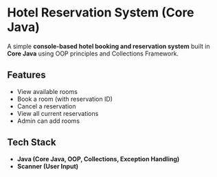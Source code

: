 #  Hotel Reservation System (Core Java)

A simple **console-based hotel booking and reservation system** built in **Core Java** using OOP principles and Collections Framework.

##  Features
- View available rooms
- Book a room (with reservation ID)
- Cancel a reservation
- View all current reservations
- Admin can add rooms

##  Tech Stack
- **Java (Core Java, OOP, Collections, Exception Handling)**
- **Scanner (User Input)**
